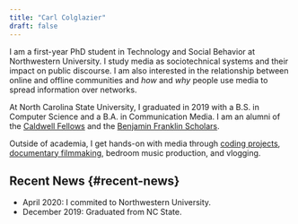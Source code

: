 ```yaml
---
title: "Carl Colglazier"
draft: false
---
```


I am a first-year PhD student in Technology and Social Behavior at
Northwestern University. I study media as sociotechnical systems and
their impact on public discourse.  I am also interested in the
relationship between online and offline communities and _how_ and
_why_ people use media to spread information over networks.

At North Carolina State University, I graduated in 2019 with a B.S. in
Computer Science and a B.A. in Communication Media.  I am an alumni of
the [Caldwell Fellows](https://caldwellfellows.ncsu.edu/) and the [Benjamin Franklin Scholars](https://ids.chass.ncsu.edu/dual/franklin.php).

Outside of academia, I get hands-on with media through [coding
projects](/code), [documentary filmmaking](/films), bedroom music production, and
vlogging.


## Recent News {#recent-news}

-   April 2020: I commited to Northwestern University.
-   December 2019: Graduated from NC State.
